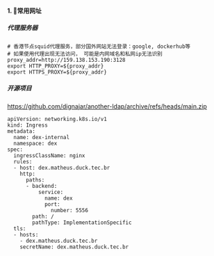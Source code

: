 #### 1. 👻常用网址
##### 代理服务器
```
# 香港节点squid代理服务，部分国外网站无法登录：google, dockerhub等
# 如果使用代理出现无法访问， 可能是内网域名和私网ip无法识别
proxy_addr=http://159.138.153.190:3128
export HTTP_PROXY=${proxy_addr}   
export HTTPS_PROXY=${proxy_addr}    
```

##### 开源项目
https://github.com/dignajar/another-ldap/archive/refs/heads/main.zip

```
apiVersion: networking.k8s.io/v1
kind: Ingress
metadata:
  name: dex-internal
  namespace: dex
spec:
  ingressClassName: nginx
  rules:
  - host: dex.matheus.duck.tec.br
    http:
      paths:
      - backend:
          service:
            name: dex
            port:
              number: 5556
        path: /
        pathType: ImplementationSpecific
  tls:
  - hosts:
    - dex.matheus.duck.tec.br
    secretName: dex.matheus.duck.tec.br

```
